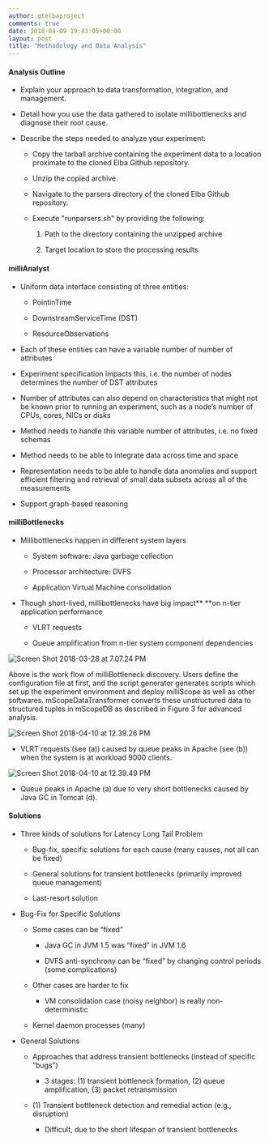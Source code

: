```yaml
---
author: gtelbaproject
comments: true
date: 2018-04-09 19:43:05+00:00
layout: post
title: "Methodology and Data Analysis"
---
```


#### Analysis Outline





	
  * Explain your approach to data transformation, integration, and management.

	
  * Detail how you use the data gathered to isolate millibottlenecks and diagnose their root cause.

	
  * Describe the steps needed to analyze your experiment:

	
    * Copy the tarball archive containing the experiment data to a location proximate to the cloned Elba Github repository.

	
    * Unzip the copied archive.

	
    * Navigate to the parsers directory of the cloned Elba Github repository.

	
    * Execute "runparsers.sh" by providing the following:

	
      1. Path to the directory containing the unzipped archive

	
      2. Target location to store the processing results










#### milliAnalyst





	
  * Uniform data interface consisting of three entities:​

	
    * PointinTime ​

	
    * DownstreamServiceTime (DST)​

	
    * ResourceObservations​




	
  * Each of these entities can have a variable number of number of attributes ​

	
  * Experiment specification impacts this, i.e. the number of nodes determines the number of DST attributes​

	
  * Number of attributes can also depend on characteristics that might not be known prior to running an experiment, such as a node’s number of CPUs, cores, NICs or disks​

	
  * Method needs to handle this variable number of attributes, i.e. no fixed schemas​

	
  * Method needs to be able to integrate data across time and space​

	
  * Representation needs to be able to handle data anomalies and support efficient filtering and retrieval of small data subsets across all of the measurements​

	
  * Support graph-based reasoning​




#### milliBottlenecks





	
  * Millibottlenecks happen in different system layers​

	
    * System software: Java garbage collection​

	
    * Processor architecture: DVFS​

	
    * Application Virtual Machine consolidation​




	
  * Though short-lived, millibottlenecks have big impact** **on n-tier application performance​

	
    * VLRT requests​

	
    * Queue amplification from n-tier system component dependencies​





![Screen Shot 2018-03-28 at 7.07.24 PM](https://gtelbatutorial.files.wordpress.com/2018/03/screen-shot-2018-03-28-at-7-07-24-pm.png)

Above is the work flow of milliBottleneck discovery. Users define the configuration file at first, and the script generator generates scripts which set up the experiment environment and deploy milliScope as well as other softwares. mScopeDataTransformer converts these unstructured data to structured tuples in mScopeDB as described in Figure 3 for advanced analysis.

![Screen Shot 2018-04-10 at 12.39.26 PM](https://gtelbatutorial.files.wordpress.com/2018/04/screen-shot-2018-04-10-at-12-39-26-pm.png)



	
  * VLRT requests (see (a)) caused by queue peaks in Apache (see (b)) when the system is at workload 9000 clients.


![Screen Shot 2018-04-10 at 12.39.49 PM](https://gtelbatutorial.files.wordpress.com/2018/04/screen-shot-2018-04-10-at-12-39-49-pm.png)



	
  * Queue peaks in Apache (a) due to very short bottlenecks caused by Java GC in Tomcat (d).




#### Solutions





	
  * Three kinds of solutions for Latency Long Tail Problem​

	
    * Bug-fix, specific solutions for each cause (many causes, not all can be fixed)​

	
    * General solutions for transient bottlenecks (primarily improved queue management)​

	
    * Last-resort solution​




	
  * Bug-Fix for Specific Solutions

	
    * Some cases can be “fixed”​

	
      * Java GC in JVM 1.5 was “fixed” in JVM 1.6​

	
      * DVFS anti-synchrony can be “fixed” by changing control periods (some complications)​




	
    * Other cases are harder to fix​

	
      * VM consolidation case (noisy neighbor) is really non-deterministic​




	
    * Kernel daemon processes (many)​




	
  * General Solutions

	
    * Approaches that address transient bottlenecks (instead of specific “bugs”)​

	
      * 3 stages: (1) transient bottleneck formation, (2) queue amplification, (3) packet retransmission​




	
    * (1) Transient bottleneck detection and remedial action (e.g., disruption)​

	
      * Difficult, due to the short lifespan of transient bottlenecks​








